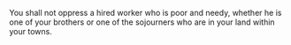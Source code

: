 You shall not oppress a hired worker who is poor and needy, whether he is one of your brothers or one of the sojourners who are in your land within your towns.

